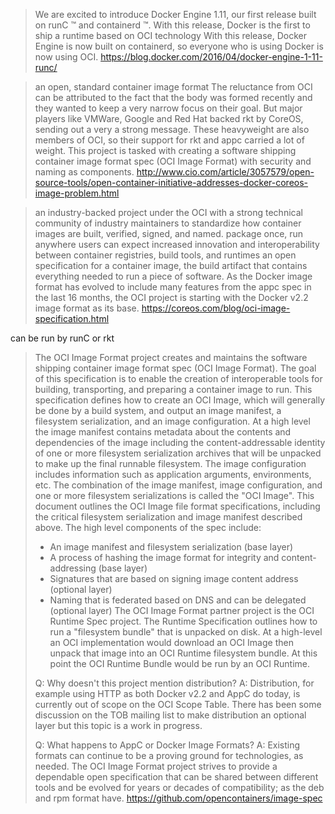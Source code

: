 > We are excited to introduce Docker Engine 1.11, our first release built on runC ™ and containerd ™. With this release, Docker is the first to ship a runtime based on OCI technology
> With this release, Docker Engine is now built on containerd, so everyone who is using Docker is now using OCI.
> https://blog.docker.com/2016/04/docker-engine-1-11-runc/

> an open, standard container image format
> The reluctance from OCI can be attributed to the fact that the body was formed recently and they wanted to keep a very narrow focus on their goal.  But major players like VMWare, Google and Red Hat backed rkt by CoreOS, sending out a very a strong message. These heavyweight are also members of OCI, so their support for rkt and appc carried a lot of weight.
> This project is tasked with creating a software shipping container image format spec (OCI Image Format) with security and naming as components.
> http://www.cio.com/article/3057579/open-source-tools/open-container-initiative-addresses-docker-coreos-image-problem.html

> an industry-backed project under the OCI with a strong technical community of industry maintainers to standardize how container images are built, verified, signed, and named.
> package once, run anywhere
> users can expect increased innovation and interoperability between container registries, build tools, and runtimes
> an open specification for a container image, the build artifact that contains everything needed to run a piece of software.
> As the Docker image format has evolved to include many features from the appc spec in the last 16 months, the OCI project is starting with the Docker v2.2 image format as its base.
> https://coreos.com/blog/oci-image-specification.html

can be run by runC or rkt

> The OCI Image Format project creates and maintains the software shipping container image format spec (OCI Image Format). The goal of this specification is to enable the creation of interoperable tools for building, transporting, and preparing a container image to run.
> This specification defines how to create an OCI Image, which will generally be done by a build system, and output an image manifest, a filesystem serialization, and an image configuration. At a high level the image manifest contains metadata about the contents and dependencies of the image including the content-addressable identity of one or more filesystem serialization archives that will be unpacked to make up the final runnable filesystem. The image configuration includes information such as application arguments, environments, etc. The combination of the image manifest, image configuration, and one or more filesystem serializations is called the "OCI Image".
> This document outlines the OCI Image file format specifications, including the critical filesystem serialization and image manifest described above.
> The high level components of the spec include:
> - An image manifest and filesystem serialization (base layer)
> - A process of hashing the image format for integrity and content-addressing (base layer)
> - Signatures that are based on signing image content address (optional layer)
> - Naming that is federated based on DNS and can be delegated (optional layer)
> The OCI Image Format partner project is the OCI Runtime Spec project. The Runtime Specification outlines how to run a "filesystem bundle" that is unpacked on disk. At a high-level an OCI implementation would download an OCI Image then unpack that image into an OCI Runtime filesystem bundle. At this point the OCI Runtime Bundle would be run by an OCI Runtime.
>
> Q: Why doesn't this project mention distribution?
> A: Distribution, for example using HTTP as both Docker v2.2 and AppC do today, is currently out of scope on the OCI Scope Table. There has been some discussion on the TOB mailing list to make distribution an optional layer but this topic is a work in progress.
>
> Q: What happens to AppC or Docker Image Formats?
> A: Existing formats can continue to be a proving ground for technologies, as needed. The OCI Image Format project strives to provide a dependable open specification that can be shared between different tools and be evolved for years or decades of compatibility; as the deb and rpm format have.
> https://github.com/opencontainers/image-spec
